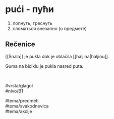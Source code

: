 # pući - пући

1. лопнуть, треснуть  
2. сломаться внезапно (о предмете)

## Rečenice

[[Šnala]] je pukla dok je oblačila [[haljina|haljinu]].

Guma na biciklu je pukla nasred puta.

<br>

#vrsta/glagol  
#nivo/B1  

#tema/predmeti  
#tema/svakodnevica  
#tema/akcije  
